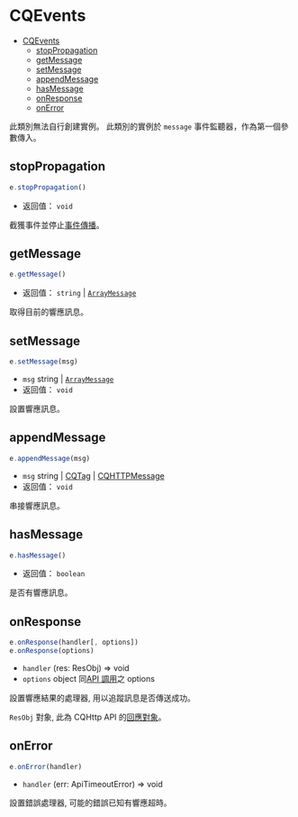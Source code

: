 # CQEvents

- [CQEvents](#cqevents)
  - [stopPropagation](#stoppropagation)
  - [getMessage](#getmessage)
  - [setMessage](#setmessage)
  - [appendMessage](#appendmessage)
  - [hasMessage](#hasmessage)
  - [onResponse](#onresponse)
  - [onError](#onerror)

此類別無法自行創建實例。
此類別的實例於 `message` 事件監聽器，作為第一個參數傳入。

## stopPropagation
```js
e.stopPropagation()
```
- 返回值： `void`

<!-- TODO -->
截獲事件並停止[事件傳播](#事件傳播)。

## getMessage
```js
e.getMessage()
```
- 返回值： `string` | [`ArrayMessage`](ArrayMessage.md)

取得目前的響應訊息。

## setMessage
```js
e.setMessage(msg)
```
- `msg` string | [`ArrayMessage`](ArrayMessage.md)
- 返回值： `void`

設置響應訊息。

## appendMessage
```js
e.appendMessage(msg)
```
- `msg` string | [CQTag](message/README.md) | [CQHTTPMessage](CQHTTPMessage.md)
- 返回值： `void`

串接響應訊息。

## hasMessage
```js
e.hasMessage()
```

- 返回值： `boolean`

是否有響應訊息。

## onResponse
```js
e.onResponse(handler[, options])
e.onResponse(options)
```
- `handler` (res: ResObj) => void
- `options` object 同[API 調用](CQWebSocket.md#api-call)之 options

設置響應結果的處理器, 用以追蹤訊息是否傳送成功。

`ResObj` 對象, 此為 CQHttp API 的[回應對象](https://cqhttp.cc/docs/#/WebSocketAPI?id=api-%E6%8E%A5%E5%8F%A3)。

## onError
```js
e.onError(handler)
```
- `handler` (err: ApiTimeoutError) => void

設置錯誤處理器, 可能的錯誤已知有響應超時。